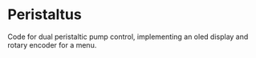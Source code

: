 ﻿# Peristaltus

Code for dual peristaltic pump control, implementing an oled display and rotary encoder for a menu.
